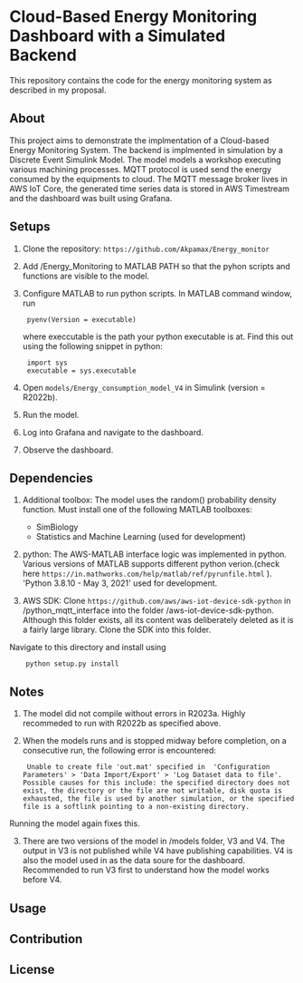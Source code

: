 # Cloud-Based Energy Monitoring Dashboard with a Simulated Backend

This repository contains the code for the energy monitoring system as described in my proposal. 

## About

This project aims to demonstrate the implmentation of a Cloud-based Energy Monitoring System. The backend is implmented in simulation by a Discrete Event Simulink Model. The model models a workshop executing various machining processes. MQTT protocol is used send the energy consumed by the equipments to cloud. The MQTT message broker lives in AWS IoT Core, the generated time series data is stored in AWS Timestream and the dashboard was built using Grafana. 


## Setups

1. Clone the repository: `https://github.com/Akpamax/Energy_monitor`
2. Add /Energy_Monitoring to MATLAB PATH so that the pyhon scripts and functions are visible to the model. 
3. Configure MATLAB to run python scripts. In MATLAB command window, run

        pyenv(Version = executable) 

    where execcutable is the path your python executable is at. Find this out using the following snippet in python:

        import sys
        executable = sys.executable
    
2. Open `models/Energy_consumption_model_V4` in Simulink (version = R2022b).
3. Run the model.
4. Log into Grafana and navigate to the dashboard.
5. Observe the dashboard.



## Dependencies


1. Additional toolbox: The model uses the random() probability density function. Must install one of the following MATLAB toolboxes:

    - SimBiology
    - Statistics and Machine Learning (used for development)

2. python: The AWS-MATLAB interface logic was implemented in python. Various versions of MATLAB supports different python verion.(check here `https://in.mathworks.com/help/matlab/ref/pyrunfile.html` ). 'Python 3.8.10 - May 3, 2021' used for development. 

3. AWS SDK: Clone `https://github.com/aws/aws-iot-device-sdk-python`  in /python_mqtt_interface into the folder /aws-iot-device-sdk-python. Although this folder exists, all its content was deliberately deleted as it is a fairly large library. Clone the SDK into this folder.  

Navigate to this directory and install using 

        python setup.py install


## Notes

1. The model did not compile without errors in R2023a. Highly recommeded to run with R2022b as specified above. 

2. When the models runs and is stopped midway before completion, on a consecutive run, the following error is     encountered:

        Unable to create file 'out.mat' specified in  'Configuration Parameters' > 'Data Import/Export' > 'Log Dataset data to file'. Possible causes for this include: the specified directory does not exist, the directory or the file are not writable, disk quota is exhausted, the file is used by another simulation, or the specified file is a softlink pointing to a non-existing directory.

 Running the model again fixes this. 

 3. There are two versions of the model in /models folder, V3 and V4. The output in V3 is not published while V4 have publishing capabilities. V4 is also the model used in as the data soure for the dashboard. Recommended to run V3 first to understand how the model works before V4. 

## Usage

## Contribution

## License


